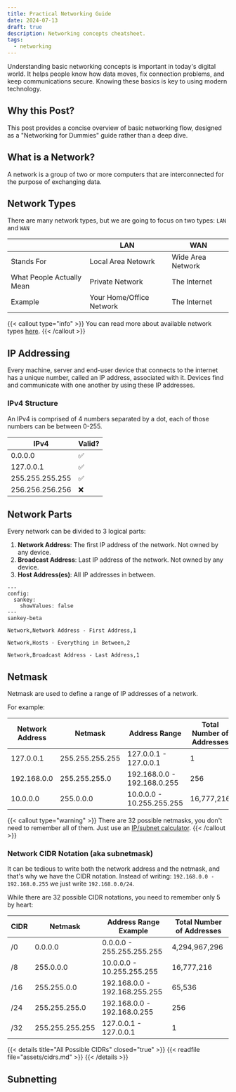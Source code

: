 ```yaml
---
title: Practical Networking Guide
date: 2024-07-13
draft: true
description: Networking concepts cheatsheet.
tags:
  - networking
---
```


Understanding basic networking concepts is important in today's digital world. It helps people know how data moves, fix connection problems, and keep communications secure.
Knowing these basics is key to using modern technology.

## Why this Post?
This post provides a concise overview of basic networking flow, designed as a "Networking for Dummies" guide rather than a deep dive.

## What is a Network?
A network is a group of two or more computers that are interconnected for the purpose of exchanging data.

## Network Types
There are many network types, but we are going to focus on two types: `LAN` and `WAN`

| | LAN | WAN |
| ---  | --- | --- |
| Stands For | Local Area Netowrk | Wide Area Network |
| What People Actually Mean | Private Network | The Internet |
| Example | Your Home/Office Network | The Internet |

{{< callout type="info" >}}
You can read more about available network types [here](https://en.m.wikipedia.org/wiki/Computer_network#Geographic_scale).
{{< /callout >}}

## IP Addressing 
Every machine, server and end-user device that connects to the internet has a unique number, called an IP address, associated with it. Devices find and communicate with one another by using these IP addresses.

### IPv4 Structure
An IPv4 is comprised of 4 numbers separated by a dot, each of those numbers can be between 0-255.

| IPv4 | Valid? |
| --- | --- |
| 0.0.0.0 | :white_check_mark: |
| 127.0.0.1 | :white_check_mark: |
| 255.255.255.255 | :white_check_mark: |
| 256.256.256.256 | :x: |

## Network Parts
Every network can be divided to 3 logical parts:

1. **Network Address**: The first IP address of the network. Not owned by any device.
1. **Broadcast Address**: Last IP address of the network. Not owned by any device. 
1. **Host Address(es)**: All IP addresses in between.

```mermaid
---
config:
  sankey:
    showValues: false
---
sankey-beta

Network,Network Address - First Address,1

Network,Hosts - Everything in Between,2

Network,Broadcast Address - Last Address,1
```

## Netmask
Netmask are used to define a range of IP addresses of a network.

For example:

| Network Address | Netmask | Address Range | Total Number of Addresses |
| --- | --- | --- | --- |
| 127.0.0.1 | 255.255.255.255 | 127.0.0.1 - 127.0.0.1 | 1 |
| 192.168.0.0 | 255.255.255.0 | 192.168.0.0 - 192.168.0.255 | 256 |
| 10.0.0.0 | 255.0.0.0 | 10.0.0.0 - 10.255.255.255 | 16,777,216 |

{{< callout type="warning" >}}
There are 32 possible netmasks, you don't need to remember all of them.
Just use an [IP/subnet calculator](https://www.solarwinds.com/free-tools/advanced-subnet-calculator).
{{< /callout >}}

### Network CIDR Notation (aka subnetmask)
It can be tedious to write both the network address and the netmask, and that's why we have the CIDR notation.
Instead of writing: `192.168.0.0 - 192.168.0.255` we just write `192.168.0.0/24`.

While there are 32 possible CIDR notations, you need to remember only 5 by heart:

| CIDR | Netmask | Address Range Example | Total Number of Addresses |
| --- | --- | --- | --- |
| /0 | 0.0.0.0 | 0.0.0.0 - 255.255.255.255 | 4,294,967,296 |
| /8 | 255.0.0.0 | 10.0.0.0 - 10.255.255.255 | 16,777,216 |
| /16 | 255.255.0.0 | 192.168.0.0 - 192.168.255.255 | 65,536 |
| /24 | 255.255.255.0 | 192.168.0.0 - 192.168.0.255 | 256 |
| /32 | 255.255.255.255 | 127.0.0.1 - 127.0.0.1 | 1 |

{{< details title="All Possible CIDRs" closed="true" >}}
{{< readfile file="assets/cidrs.md" >}}
{{< /details >}}

## Subnetting


